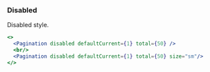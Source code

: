 <demo>

### Disabled

Disabled style.

```jsx live
<>
  <Pagination disabled defaultCurrent={1} total={50} />
  <br/>
  <Pagination disabled defaultCurrent={1} total={50} size="sm"/>
</>
```

</demo>
